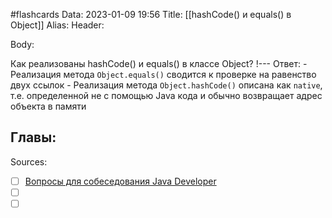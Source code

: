 #flashcards
Data: 2023-01-09 19:56
Title: [[hashCode() и equals() в Object]]
Alias:
Header:


Body:

Как реализованы hashCode() и equals() в классе Object?
!---
Ответ:
	- Реализация метода `Object.equals()` сводится к проверке на равенство двух ссылок
	- Реализация метода `Object.hashCode()` описана как `native`, т.е. определенной не с помощью Java кода и обычно возвращает адрес объекта в памяти
<!--SR:!2023-01-28,1,130-->




Главы:
-


Sources:
- [ ] [Вопросы для собеседования Java Developer](https://github.com/enhorse/java-interview/blob/master/README.md#%D0%9E%D0%9E%D0%9F)
- [ ] []()
- [ ] []()
